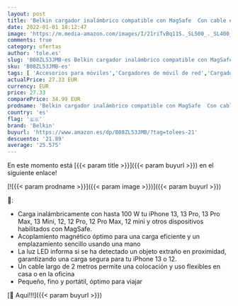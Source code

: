 ```yaml
---
layout: post
title: 'Belkin cargador inalámbrico compatible con MagSafe  Con cable extralargo de 2 m para la serie iPhone 13  iPhone 12 y otros dispositivos compatibles con MagSafe  adaptador de CA no incluido   negro'
date: 2022-01-01 18:12:47
image: 'https://m.media-amazon.com/images/I/21riTvBq11S._SL500_._SL400_.jpg'
comments: true
category: ofertas
author: 'tole.es'
slug: 'B08ZL53JMB-es Belkin cargador inalámbrico compatible con MagSafe Con...'
sku: 'B08ZL53JMB-es'
tags: [ 'Accesorios para móviles','Cargadores de móvil de red','Cargadores de móvil por inducción','Cargadores para móviles','Comunicación móvil y accesorios','Electrónica','belkin','iphone', ]
actualPrice: 27.33 EUR
currency: EUR
price: 27.33
comparePrice: 34.99 EUR
prodname: 'Belkin cargador inalámbrico compatible con MagSafe  Con cable extralargo de 2 m para la serie iPhone 13  iPhone 12 y otros dispositivos compatibles con MagSafe  adaptador de CA no incluido   negro'
country: 'es'
flag: '🇪🇸'
brand: 'Belkin'
buyurl: 'https://www.amazon.es/dp/B08ZL53JMB/?tag=tolees-21'
descuento: '21.89'
average: '25.575'
---
```


En este momento está [{{< param title >}}]({{< param buyurl >}}) en el siguiente enlace!

[![{{< param prodname >}}]({{< param image >}})]({{< param buyurl >}})

🔎:

- Carga inalámbricamente con hasta 100 W tu iPhone 13, 13 Pro, 13 Pro Max, 13 Mini, 12, 12 Pro, 12 Pro Max, 12 mini y otros dispositivos habilitados con MagSafe.
- Acoplamiento magnético óptimo para una carga eficiente y un emplazamiento sencillo usando una mano
- La luz LED informa si se ha detectado un objeto extraño en proximidad, garantizando una carga segura para tu iPhone 13 o 12.
- Un cable largo de 2 metros permite una colocación y uso flexibles en casa o en la oficina
- Pequeño, fino y portátil, óptimo para viajar

[🛒 Aquí!!!]({{< param buyurl >}})
